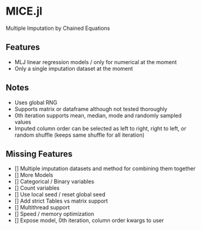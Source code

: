 # MICE.jl
Multiple Imputation by Chained Equations

## Features
* MLJ linear regression models / only for numerical at the moment
* Only a single imputation dataset at the moment

## Notes
* Uses global RNG
* Supports matrix or dataframe although not tested thoroughly
* 0th iteration supports mean, median, mode and randomly sampled values
* Imputed column order can be selected as left to right, right to left, or random shuffle (keeps same shuffle for all iteration)

## Missing Features

* [] Multiple imputation datasets and method for combining them together
* [] More Models
* [] Categorical / Binary variables
* [] Count variables
* [] Use local seed / reset global seed
* [] Add strict Tables vs matrix support
* [] Multithread support
* [] Speed / memory optimization
* [] Expose model, 0th iteration, column order kwargs to user